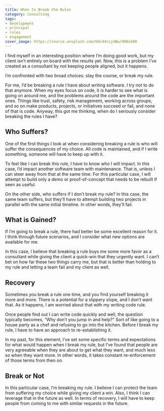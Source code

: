 ```yaml
---
title: When to Break the Rules
category: consulting
tags:
- development
- principal
- rules
- engagement
cover_image: https://source.unsplash.com/Odc4dcsjUBw/900x500
---
```

I find myself in an interesting position where I’m doing good work, but my client isn’t entirely on board with the results yet. Now, this is a problem I’ve created as a consultant by not keeping people aligned, but it happens.

I’m confronted with two broad choices: stay the course, or break my rule.

For me, I’d be breaking a rule I have about writing software. I try not to do that anymore. When my eyes focus on code, it is harder to see what is going on around me, and the problems around the code are the important ones. Things like trust, safety, risk management, working across groups, and so on make products, projects, or initiatives succeed or fail, and none of that is code. Anyway, this got me thinking, when do I seriously consider breaking the rules I have?

## Who Suffers?

One of the first things I look at when considering breaking a rule is who will suffer the consequences of my choice. All code is maintained, and if I write something, someone will have to keep up with it.

To feel like I can break this rule, I have to know who I will impact. In this case, I’d impact another software team with maintenance. That is, unless I can steer away from that at the same time. For this particular case, I will attempt to build only a demo or proof-of-concept that needs to be rebuilt if seen as useful.

On the other side, who suffers if I don’t break my rule? In this case, the same team suffers, but they’ll have to attempt building two projects in parallel with the same initial timeline. In other words, they’ll fail.

## What is Gained?

If I’m going to break a rule, there had better be some excellent reason for it. I think through future scenarios, and I consider what new options are available for me.

In this case, I believe that breaking a rule buys me some more favor as a consultant while giving the client a quick-win that they urgently want. I can’t bet on how far these two things carry me, but that is better than holding to my rule and letting a team fail and my client as well.

## Recovery

Sometimes you break a rule one time, and you find yourself breaking it more and more. There is a potential for a slippery slope, and I don’t want that. As it happens, I am worried about that with my writing code rule.

Once people find out I can write code quickly and well, the question typically becomes, “Why don’t you jump in and help?” Sort of like going to a house party as a chef and refusing to go into the kitchen. Before I break my rule, I have to have an approach to re-establishing it.

In my past, for this element, I’ve set some specific terms and expectations for what would happen when I break my rule, but I’ve found that people are very agreeable when they are about to get what they want, and much less so when they want more. In other words, it takes constant re-enforcement of those terms from then on.

## Break or Not

In this particular case, I’m breaking my rule. I believe I can protect the team from suffering my choice while giving my client a win. Also, I think I can leverage that in the future as well. In terms of recovery, I will have to keep people from coming to me with similar requests in the future.